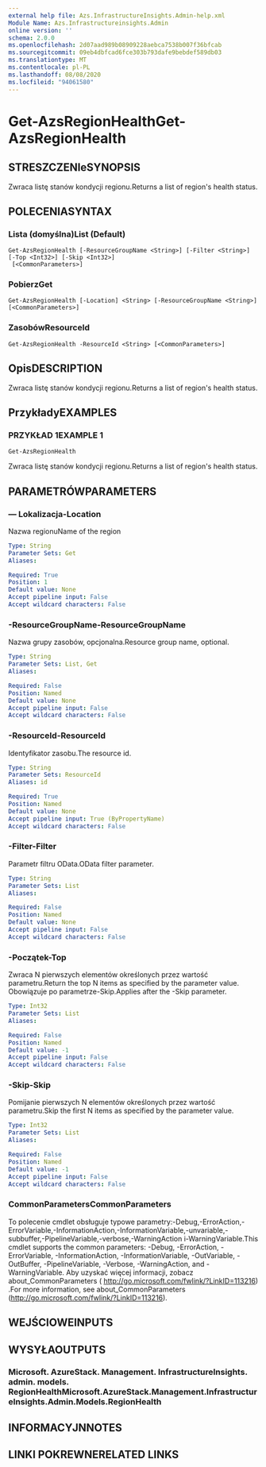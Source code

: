 ```yaml
---
external help file: Azs.InfrastructureInsights.Admin-help.xml
Module Name: Azs.Infrastructureinsights.Admin
online version: ''
schema: 2.0.0
ms.openlocfilehash: 2d07aad989b08909228aebca7538b007f36bfcab
ms.sourcegitcommit: 09eb4dbfcad6fce303b793dafe9bebdef589db03
ms.translationtype: MT
ms.contentlocale: pl-PL
ms.lasthandoff: 08/08/2020
ms.locfileid: "94061580"
---
```

# <span data-ttu-id="52d22-101">Get-AzsRegionHealth</span><span class="sxs-lookup"><span data-stu-id="52d22-101">Get-AzsRegionHealth</span></span>

## <span data-ttu-id="52d22-102">STRESZCZENIe</span><span class="sxs-lookup"><span data-stu-id="52d22-102">SYNOPSIS</span></span>
<span data-ttu-id="52d22-103">Zwraca listę stanów kondycji regionu.</span><span class="sxs-lookup"><span data-stu-id="52d22-103">Returns a list of region's health status.</span></span>

## <span data-ttu-id="52d22-104">POLECENIA</span><span class="sxs-lookup"><span data-stu-id="52d22-104">SYNTAX</span></span>

### <span data-ttu-id="52d22-105">Lista (domyślna)</span><span class="sxs-lookup"><span data-stu-id="52d22-105">List (Default)</span></span>
```
Get-AzsRegionHealth [-ResourceGroupName <String>] [-Filter <String>] [-Top <Int32>] [-Skip <Int32>]
 [<CommonParameters>]
```

### <span data-ttu-id="52d22-106">Pobierz</span><span class="sxs-lookup"><span data-stu-id="52d22-106">Get</span></span>
```
Get-AzsRegionHealth [-Location] <String> [-ResourceGroupName <String>] [<CommonParameters>]
```

### <span data-ttu-id="52d22-107">Zasobów</span><span class="sxs-lookup"><span data-stu-id="52d22-107">ResourceId</span></span>
```
Get-AzsRegionHealth -ResourceId <String> [<CommonParameters>]
```

## <span data-ttu-id="52d22-108">Opis</span><span class="sxs-lookup"><span data-stu-id="52d22-108">DESCRIPTION</span></span>
<span data-ttu-id="52d22-109">Zwraca listę stanów kondycji regionu.</span><span class="sxs-lookup"><span data-stu-id="52d22-109">Returns a list of region's health status.</span></span>

## <span data-ttu-id="52d22-110">Przykłady</span><span class="sxs-lookup"><span data-stu-id="52d22-110">EXAMPLES</span></span>

### <span data-ttu-id="52d22-111">PRZYKŁAD 1</span><span class="sxs-lookup"><span data-stu-id="52d22-111">EXAMPLE 1</span></span>
```
Get-AzsRegionHealth
```

<span data-ttu-id="52d22-112">Zwraca listę stanów kondycji regionu.</span><span class="sxs-lookup"><span data-stu-id="52d22-112">Returns a list of region's health status.</span></span>

## <span data-ttu-id="52d22-113">PARAMETRÓW</span><span class="sxs-lookup"><span data-stu-id="52d22-113">PARAMETERS</span></span>

### <span data-ttu-id="52d22-114">— Lokalizacja</span><span class="sxs-lookup"><span data-stu-id="52d22-114">-Location</span></span>
<span data-ttu-id="52d22-115">Nazwa regionu</span><span class="sxs-lookup"><span data-stu-id="52d22-115">Name of the region</span></span>

```yaml
Type: String
Parameter Sets: Get
Aliases:

Required: True
Position: 1
Default value: None
Accept pipeline input: False
Accept wildcard characters: False
```

### <span data-ttu-id="52d22-116">-ResourceGroupName</span><span class="sxs-lookup"><span data-stu-id="52d22-116">-ResourceGroupName</span></span>
<span data-ttu-id="52d22-117">Nazwa grupy zasobów, opcjonalna.</span><span class="sxs-lookup"><span data-stu-id="52d22-117">Resource group name, optional.</span></span>

```yaml
Type: String
Parameter Sets: List, Get
Aliases:

Required: False
Position: Named
Default value: None
Accept pipeline input: False
Accept wildcard characters: False
```

### <span data-ttu-id="52d22-118">-ResourceId</span><span class="sxs-lookup"><span data-stu-id="52d22-118">-ResourceId</span></span>
<span data-ttu-id="52d22-119">Identyfikator zasobu.</span><span class="sxs-lookup"><span data-stu-id="52d22-119">The resource id.</span></span>

```yaml
Type: String
Parameter Sets: ResourceId
Aliases: id

Required: True
Position: Named
Default value: None
Accept pipeline input: True (ByPropertyName)
Accept wildcard characters: False
```

### <span data-ttu-id="52d22-120">-Filter</span><span class="sxs-lookup"><span data-stu-id="52d22-120">-Filter</span></span>
<span data-ttu-id="52d22-121">Parametr filtru OData.</span><span class="sxs-lookup"><span data-stu-id="52d22-121">OData filter parameter.</span></span>

```yaml
Type: String
Parameter Sets: List
Aliases:

Required: False
Position: Named
Default value: None
Accept pipeline input: False
Accept wildcard characters: False
```

### <span data-ttu-id="52d22-122">-Początek</span><span class="sxs-lookup"><span data-stu-id="52d22-122">-Top</span></span>
<span data-ttu-id="52d22-123">Zwraca N pierwszych elementów określonych przez wartość parametru.</span><span class="sxs-lookup"><span data-stu-id="52d22-123">Return the top N items as specified by the parameter value.</span></span>
<span data-ttu-id="52d22-124">Obowiązuje po parametrze-Skip.</span><span class="sxs-lookup"><span data-stu-id="52d22-124">Applies after the -Skip parameter.</span></span>

```yaml
Type: Int32
Parameter Sets: List
Aliases:

Required: False
Position: Named
Default value: -1
Accept pipeline input: False
Accept wildcard characters: False
```

### <span data-ttu-id="52d22-125">-Skip</span><span class="sxs-lookup"><span data-stu-id="52d22-125">-Skip</span></span>
<span data-ttu-id="52d22-126">Pomijanie pierwszych N elementów określonych przez wartość parametru.</span><span class="sxs-lookup"><span data-stu-id="52d22-126">Skip the first N items as specified by the parameter value.</span></span>

```yaml
Type: Int32
Parameter Sets: List
Aliases:

Required: False
Position: Named
Default value: -1
Accept pipeline input: False
Accept wildcard characters: False
```

### <span data-ttu-id="52d22-127">CommonParameters</span><span class="sxs-lookup"><span data-stu-id="52d22-127">CommonParameters</span></span>
<span data-ttu-id="52d22-128">To polecenie cmdlet obsługuje typowe parametry:-Debug,-ErrorAction,-ErrorVariable,-InformationAction,-InformationVariable,-unvariable,-subbuffer,-PipelineVariable,-verbose,-WarningAction i-WarningVariable.</span><span class="sxs-lookup"><span data-stu-id="52d22-128">This cmdlet supports the common parameters: -Debug, -ErrorAction, -ErrorVariable, -InformationAction, -InformationVariable, -OutVariable, -OutBuffer, -PipelineVariable, -Verbose, -WarningAction, and -WarningVariable.</span></span> <span data-ttu-id="52d22-129">Aby uzyskać więcej informacji, zobacz about_CommonParameters ( http://go.microsoft.com/fwlink/?LinkID=113216) .</span><span class="sxs-lookup"><span data-stu-id="52d22-129">For more information, see about_CommonParameters (http://go.microsoft.com/fwlink/?LinkID=113216).</span></span>

## <span data-ttu-id="52d22-130">WEJŚCIOWE</span><span class="sxs-lookup"><span data-stu-id="52d22-130">INPUTS</span></span>

## <span data-ttu-id="52d22-131">WYSYŁA</span><span class="sxs-lookup"><span data-stu-id="52d22-131">OUTPUTS</span></span>

### <span data-ttu-id="52d22-132">Microsoft. AzureStack. Management. InfrastructureInsights. admin. models. RegionHealth</span><span class="sxs-lookup"><span data-stu-id="52d22-132">Microsoft.AzureStack.Management.InfrastructureInsights.Admin.Models.RegionHealth</span></span>

## <span data-ttu-id="52d22-133">INFORMACYJN</span><span class="sxs-lookup"><span data-stu-id="52d22-133">NOTES</span></span>

## <span data-ttu-id="52d22-134">LINKI POKREWNE</span><span class="sxs-lookup"><span data-stu-id="52d22-134">RELATED LINKS</span></span>
